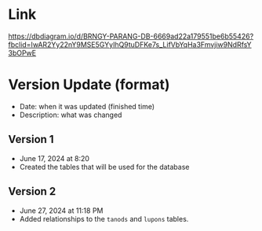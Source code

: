 # Link
https://dbdiagram.io/d/BRNGY-PARANG-DB-6669ad22a179551be6b55426?fbclid=IwAR2Yy22nY9MSE5GYyIhQ9tuDFKe7s_LifVbYqHa3Fmvjiw9NdRfsY3bOPwE

# Version Update (format)
- Date: when it was updated (finished time)
- Description: what was changed

## Version 1
- June 17, 2024 at 8:20
- Created the tables that will be used for the database

## Version 2
- June 27, 2024 at 11:18 PM
- Added relationships to the `tanods` and `lupons` tables. 